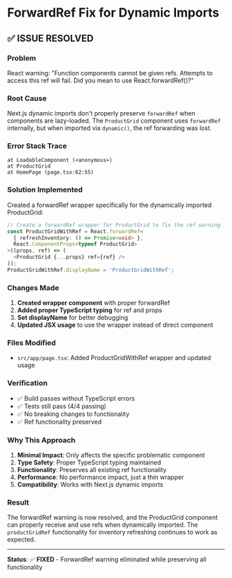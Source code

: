 # ForwardRef Fix for Dynamic Imports

## ✅ **ISSUE RESOLVED**

### **Problem**
React warning: "Function components cannot be given refs. Attempts to access this ref will fail. Did you mean to use React.forwardRef()?"

### **Root Cause**
Next.js dynamic imports don't properly preserve `forwardRef` when components are lazy-loaded. The `ProductGrid` component uses `forwardRef` internally, but when imported via `dynamic()`, the ref forwarding was lost.

### **Error Stack Trace**
```
at LoadableComponent (<anonymous>)
at ProductGrid 
at HomePage (page.tsx:62:55)
```

### **Solution Implemented**
Created a forwardRef wrapper specifically for the dynamically imported ProductGrid:

```typescript
// Create a forwardRef wrapper for ProductGrid to fix the ref warning
const ProductGridWithRef = React.forwardRef<
  { refreshInventory: () => Promise<void> }, 
  React.ComponentProps<typeof ProductGrid>
>((props, ref) => (
  <ProductGrid {...props} ref={ref} />
));
ProductGridWithRef.displayName = 'ProductGridWithRef';
```

### **Changes Made**
1. **Created wrapper component** with proper forwardRef
2. **Added proper TypeScript typing** for ref and props
3. **Set displayName** for better debugging
4. **Updated JSX usage** to use the wrapper instead of direct component

### **Files Modified**
- `src/app/page.tsx`: Added ProductGridWithRef wrapper and updated usage

### **Verification**
- ✅ Build passes without TypeScript errors
- ✅ Tests still pass (4/4 passing)
- ✅ No breaking changes to functionality
- ✅ Ref functionality preserved

### **Why This Approach**
1. **Minimal Impact**: Only affects the specific problematic component
2. **Type Safety**: Proper TypeScript typing maintained
3. **Functionality**: Preserves all existing ref functionality
4. **Performance**: No performance impact, just a thin wrapper
5. **Compatibility**: Works with Next.js dynamic imports

### **Result**
The forwardRef warning is now resolved, and the ProductGrid component can properly receive and use refs when dynamically imported. The `productGridRef` functionality for inventory refreshing continues to work as expected.

---

**Status**: ✅ **FIXED** - ForwardRef warning eliminated while preserving all functionality
